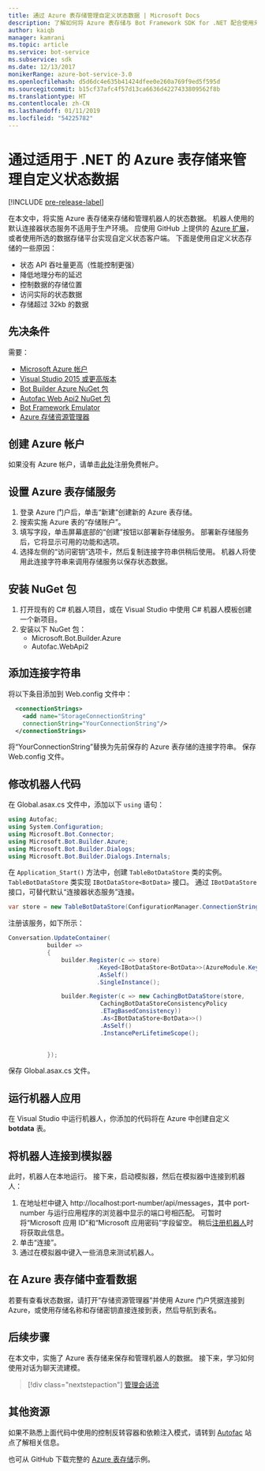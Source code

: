 ```yaml
---
title: 通过 Azure 表存储管理自定义状态数据 | Microsoft Docs
description: 了解如何将 Azure 表存储与 Bot Framework SDK for .NET 配合使用来保存和检索状态数据
author: kaiqb
manager: kamrani
ms.topic: article
ms.service: bot-service
ms.subservice: sdk
ms.date: 12/13/2017
monikerRange: azure-bot-service-3.0
ms.openlocfilehash: d5d6dc4e635b41424dfee0e260a769f9ed5f595d
ms.sourcegitcommit: b15cf37afc4f57d13ca6636d4227433809562f8b
ms.translationtype: HT
ms.contentlocale: zh-CN
ms.lasthandoff: 01/11/2019
ms.locfileid: "54225782"
---
```

# <a name="manage-custom-state-data-with-azure-table-storage-for-net"></a>通过适用于 .NET 的 Azure 表存储来管理自定义状态数据

[!INCLUDE [pre-release-label](../includes/pre-release-label-v3.md)]

在本文中，将实施 Azure 表存储来存储和管理机器人的状态数据。 机器人使用的默认连接器状态服务不适用于生产环境。 应使用 GitHub 上提供的 [Azure 扩展](https://github.com/Microsoft/BotBuilder-Azure)，或者使用所选的数据存储平台实现自定义状态客户端。 下面是使用自定义状态存储的一些原因：
 - 状态 API 吞吐量更高（性能控制更强）
 - 降低地理分布的延迟
 - 控制数据的存储位置
 - 访问实际的状态数据
 - 存储超过 32kb 的数据

## <a name="prerequisites"></a>先决条件
需要：
 - [Microsoft Azure 帐户](https://azure.microsoft.com/en-us/free/)
 - [Visual Studio 2015 或更高版本](https://www.visualstudio.com/)
 - [Bot Builder Azure NuGet 包](https://www.nuget.org/packages/Microsoft.Bot.Builder.Azure/)
 - [Autofac Web Api2 NuGet 包](https://www.nuget.org/packages/Autofac.WebApi2/)
 - [Bot Framework Emulator](https://emulator.botframework.com/)
 - [Azure 存储资源管理器](http://storageexplorer.com/)
 
## <a name="create-azure-account"></a>创建 Azure 帐户
如果没有 Azure 帐户，请单击[此处](https://azure.microsoft.com/en-us/free/)注册免费帐户。

## <a name="set-up-the-azure-table-storage-service"></a>设置 Azure 表存储服务
1. 登录 Azure 门户后，单击“新建”创建新的 Azure 表存储。 
2. 搜索实施 Azure 表的“存储账户”。 
3. 填写字段，单击屏幕底部的“创建”按钮以部署新存储服务。 部署新存储服务后，它将显示可用的功能和选项。
4. 选择左侧的“访问密钥”选项卡，然后复制连接字符串供稍后使用。 机器人将使用此连接字符串来调用存储服务以保存状态数据。

## <a name="install-nuget-packages"></a>安装 NuGet 包
1. 打开现有的 C# 机器人项目，或在 Visual Studio 中使用 C# 机器人模板创建一个新项目。 
2. 安装以下 NuGet 包：
   - Microsoft.Bot.Builder.Azure
   - Autofac.WebApi2

## <a name="add-connection-string"></a>添加连接字符串 
将以下条目添加到 Web.config 文件中： 
```XML
  <connectionStrings>
    <add name="StorageConnectionString"
    connectionString="YourConnectionString"/>
  </connectionStrings>
```
将“YourConnectionString”替换为先前保存的 Azure 表存储的连接字符串。 保存 Web.config 文件。

## <a name="modify-your-bot-code"></a>修改机器人代码
在 Global.asax.cs 文件中，添加以下 `using` 语句：
```cs
using Autofac;
using System.Configuration;
using Microsoft.Bot.Connector;
using Microsoft.Bot.Builder.Azure;
using Microsoft.Bot.Builder.Dialogs;
using Microsoft.Bot.Builder.Dialogs.Internals;
```
在 `Application_Start()` 方法中，创建 `TableBotDataStore` 类的实例。 `TableBotDataStore` 类实现 `IBotDataStore<BotData>` 接口。 通过 `IBotDataStore` 接口，可替代默认“连接器状态服务”连接。
 ```cs
 var store = new TableBotDataStore(ConfigurationManager.ConnectionStrings["StorageConnectionString"].ConnectionString);
 ```
注册该服务，如下所示：
 ```cs
 Conversation.UpdateContainer(
            builder =>
            {
                builder.Register(c => store)
                          .Keyed<IBotDataStore<BotData>>(AzureModule.Key_DataStore)
                          .AsSelf()
                          .SingleInstance();

                builder.Register(c => new CachingBotDataStore(store,
                           CachingBotDataStoreConsistencyPolicy
                           .ETagBasedConsistency))
                           .As<IBotDataStore<BotData>>()
                           .AsSelf()
                           .InstancePerLifetimeScope();

                
            });
 ```
保存 Global.asax.cs 文件。

## <a name="run-your-bot-app"></a>运行机器人应用
在 Visual Studio 中运行机器人，你添加的代码将在 Azure 中创建自定义 **botdata** 表。

## <a name="connect-your-bot-to-the-emulator"></a>将机器人连接到模拟器
此时，机器人在本地运行。 接下来，启动模拟器，然后在模拟器中连接到机器人：
1. 在地址栏中键入 http://localhost:port-number/api/messages，其中 port-number 与运行应用程序的浏览器中显示的端口号相匹配。 可暂时将“Microsoft 应用 ID”和“Microsoft 应用密码”字段留空。 稍后[注册机器人](~/bot-service-quickstart-registration.md)时将获取此信息。
2. 单击“连接”。 
3. 通过在模拟器中键入一些消息来测试机器人。 

## <a name="view-data-in-azure-table-storage"></a>在 Azure 表存储中查看数据
若要有查看状态数据，请打开“存储资源管理器”并使用 Azure 门户凭据连接到 Azure，或使用存储名称和存储密钥直接连接到表，然后导航到表名。  

## <a name="next-steps"></a>后续步骤
在本文中，实施了 Azure 表存储来保存和管理机器人的数据。 接下来，学习如何使用对话为聊天流建模。

> [!div class="nextstepaction"]
> [管理会话流](bot-builder-dotnet-manage-conversation-flow.md)


## <a name="additional-resources"></a>其他资源

如果不熟悉上面代码中使用的控制反转容器和依赖注入模式，请转到 [Autofac](http://autofac.readthedocs.io/en/latest/) 站点了解相关信息。 

也可从 GitHub 下载完整的 [Azure 表存储](https://github.com/Microsoft/BotBuilder-Azure/tree/master/CSharp/Samples/AzureTable)示例。
